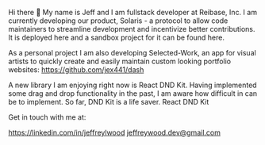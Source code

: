 Hi there 👋
My name is Jeff and I am fullstack developer at Reibase, Inc. I am currently developing our product, Solaris - a protocol to allow code maintainers to streamline development and incentivize better contributions. It is deployed here and a sandbox project for it can be found here.

As a personal project I am also developing Selected-Work, an app for visual artists to quickly create and easily maintain custom looking portfolio websites: https://github.com/jex441/dash

A new library I am enjoying right now is React DND Kit. Having implemented some drag and drop functionality in the past, I am aware how difficult in can be to implement. So far, DND Kit is a life saver. React DND Kit

Get in touch with me at:

https://linkedin.com/in/jeffreylwood
jeffreywood.dev@gmail.com
